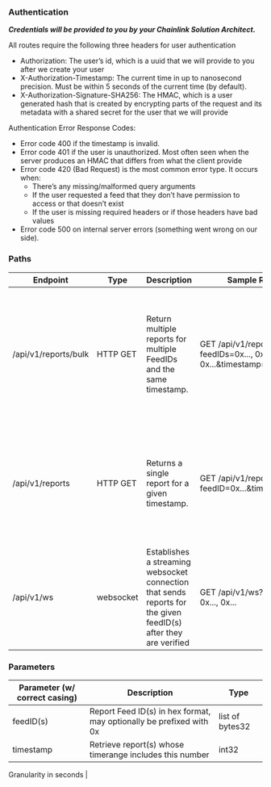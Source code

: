 ### Authentication

***Credentials will be provided to you by your Chainlink Solution Architect.*** 

All routes require the following three headers for user authentication

- Authorization: The user’s id, which is a uuid that we will provide to you after we create your user
- X-Authorization-Timestamp: The current time in up to nanosecond precision. Must be within 5 seconds of the current time (by default).
- X-Authorization-Signature-SHA256: The HMAC, which is a user generated hash that is created by encrypting parts of the request and its metadata with a shared secret for the user that we will provide

Authentication Error Response Codes:

- Error code 400 if the timestamp is invalid.
- Error code 401 if the user is unauthorized. Most often seen when the server produces an HMAC that differs from what the client provide
- Error code 420 (Bad Request) is the most common error type. It occurs when:
    - There’s any missing/malformed query arguments
    - If the user requested a feed that they don’t have permission to access or that doesn’t exist
    - If the user is missing required headers or if those headers have bad values
- Error code 500 on internal server errors (something went wrong on our side).

### Paths

| Endpoint | Type | Description | Sample Request | Sample Response |
| --- | --- | --- | --- | --- |
| /api/v1/reports/bulk | HTTP GET | Return multiple reports for multiple FeedIDs and the same timestamp. | GET /api/v1/reports/bulk?feedIDs=0x..., 0x..., 0x...&timestamp=XXXX | {"reports": [{ "feedID": hex encoded feedId, "validFromTimestamp": report's earliest applicable timestamp, "observationsTimestamp": report's latest applicable timestamp "fullReport": a blob containing the report context + body, can be passed unmodified to the contract for verification },...] } |
| /api/v1/reports | HTTP GET | Returns a single report for a given timestamp. | GET /api/v1/reports?feedID=0x...&timestamp=XXXX | { "report"{ "feedID": hex encoded feedId, "validFromTimestamp": report's earliest applicable timestamp, "observationsTimestamp": report's latest applicable timestamp "fullReport": a blob containing the report context + body, can be passed unmodified to the contract for verification } |
| /api/v1/ws | websocket | Establishes a streaming websocket connection that sends reports for the given feedID(s) after they are verified | GET /api/v1/ws?feedIDs=0x..., 0x..., 0x... | { "report": { "feedID": hex encoded feedId, "fullReport": a blob containing the report context + body, can be passed unmodified to the contract for verification } } |

### Parameters

| Parameter (w/ correct casing) | Description | Type |
| --- | --- | --- |
| feedID(s) | Report Feed ID(s) in hex format, may optionally be prefixed with 0x | list of bytes32 |
| timestamp | Retrieve report(s) whose timerange includes this number | int32

Granularity in seconds |
